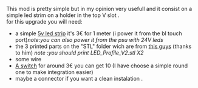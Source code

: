 
This mod is pretty simple but in my opinion very usefull and it consist on a simple led strim on a holder in the top V slot .  
for this upgrade you will need:
- a simple [5v led strip](https://fr.aliexpress.com/item/1005003256544536.html?spm=a2g0o.productlist.main.59.f1071f28IAlHd1&algo_pvid=e7017ac9-ba82-400a-bed5-f9b8f2e79fe4&algo_exp_id=e7017ac9-ba82-400a-bed5-f9b8f2e79fe4-29&pdp_npi=3%40dis%21EUR%213.05%210.49%21%21%21%21%21%402145294416844258729002365d07a9%2112000029510780747%21sea%21FR%210&curPageLogUid=RLkDm09aMjhp) it's 3€ for 1 meter (i power it from the bl touch port)*note:you can also power it from the psu with 24V leds*
- the 3 printed parts on the "STL" folder wich are from [this guys](https://www.thingiverse.com/smokyjoe/designs) (thanks to him) *note :you should print LED_Profile_V2.stl X2*
- some wire
- [A switch](https://fr.aliexpress.com/item/32822549892.html?spm=a2g0o.productlist.main.39.28c0ffa6WdjCm3&algo_pvid=9a3c75ca-7e93-49a4-a92c-b8aea2d8a3f0&algo_exp_id=9a3c75ca-7e93-49a4-a92c-b8aea2d8a3f0-19&pdp_npi=3%40dis%21EUR%212.98%210.49%21%21%21%21%21%40214527c616844264231703716d0723%2164969536126%21sea%21FR%210&curPageLogUid=ZqPaKdVPnEzF) for around 3€ you can get 10 (I have choose a simple round one to make integration easier)
- maybe a connector if you want a clean instalation .
